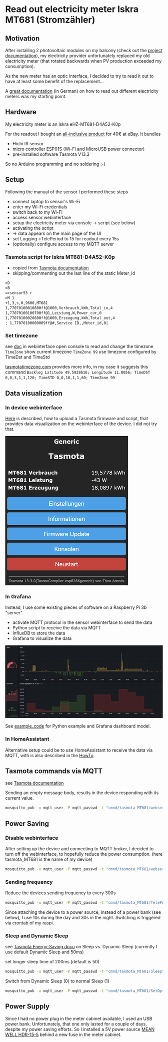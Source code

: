 # Read out electricity meter Iskra MT681 (Stromzähler)

## Motivation

After installing 2 photovoltaic modules on my balcony (check out the [project documentation](https://entorb.net/wickie/Balkonkraftwerk)), my electricity provider unfortunately replaced my old electricity meter (that rotated backwards when PV production exceeded my consumption).

As the new meter has an optic interface, I decided to try to read it out to have at least some benefit of the replacement...

A [great documentation](https://ottelo.jimdofree.com/stromz%C3%A4hler-auslesen-tasmota/) (in German) on how to read out different electricity meters was my starting point.

## Hardware

My electricity meter is an Iskra eHZ-MT681-D4A52-K0p

For the readout I bought an [all-inclusive product](https://www.wispr-shop.de/produkt/wifi-ir-schreib-lesekopf-diy-set/) for 40€ at eBay. It bundles

* Hichi IR sensor
* micro controller ESP01S (Wi-Fi and MicroUSB power connector)
* pre-installed software Tasmota V13.3

So no Arduino programming and no soldering ;-)

## Setup

Following the manual of the sensor I performed these steps

* connect laptop to sensor's Wi-Fi
* enter my Wi-Fi credentials
* switch back to my Wi-Fi
* access sensor webinterface
* setup the electricity meter via console -> script (see below)
* activating the script
* -> data appears on the main page of the UI
* set Logging->TelePeriod to 15 for readout every 15s
* (optionally) configure access to my MQTT server

### Tasmota script for Iskra MT681-D4A52-K0p

* copied from [Tasmota documentation](https://tasmota.github.io/docs/Smart-Meter-Interface/#iskra-ehz-mt681-d4a52-k0p)
* skipping/commenting out the last line of the static Meter_id

```text
>D
>B
=>sensor53 r
>M 1
+1,3,s,0,9600,MT681
1,77070100010800ff@1000,Verbrauch,kWh,Total_in,4
1,77070100100700ff@1,Leistung,W,Power_cur,0
1,77070100020800ff@1000,Erzeugung,kWh,Total_out,4
; 1,77070100000009ff@#,Service ID,,Meter_id,0|
```

### Set timezone

see [doc](https://tasmota.github.io/docs/Commands/#control)
in webinterface open console to read and change the timezone
`TimeZone` show current timezone
`TimeZone 99` use timezone configured by TimeDst and TimeStd

[tasmotatimezone.com](https://tasmotatimezone.com/) provides more info, in my case it suggests this command
`Backlog Latitude 49.5928616; Longitude 11.0056; TimeDST 0,0,3,1,1,120; TimeSTD 0,0,10,1,1,60; TimeZone 99`

## Data visualization

### In device webinterface

[Here](https://ottelo.jimdofree.com/stromz%C3%A4hler-auslesen-tasmota/) is described, how to upload a Tasmota firmware and script, that provides data visualization on the webinterface of the device. I did not try that.

![Tasmota](images/tasmota.png "Tasmota")

### In Grafana

Instead, I use some existing pieces of software on a Raspberry Pi 3b "server".

* activate MQTT protocol in the sensor webinterface to send the data
* Python script to receive the data via MQTT
* InfluxDB to store the data
* Grafana to visualize the data

![Grafana](images/grafana.png "Grafana")

See [example_code](example_code) for Python example and Grafana dashboard model.

### In HomeAssistant

Alternative setup could be to use HomeAssistant to receive the data via MQTT, with is also described in the [HowTo](https://ottelo.jimdofree.com/stromz%C3%A4hler-auslesen-tasmota/).

## Tasmota commands via MQTT

see [Tasmota documentation](https://tasmota.github.io/docs/Commands/)

Sending an empty message body, results in the device responding with its current value.

```sh
mosquitto_pub -u mqtt_user -P mqtt_passwd -t "cmnd/tasmota_MT681/webserver" -m ""
```

## Power Saving

### Disable webinterface

After setting up the device and connecting to MQTT broker, I decided to turn off the webinterface, to hopefully reduce the power consumption. (here tasmota_MT681 is the name of my device)

```sh
mosquitto_pub -u mqtt_user -P mqtt_passwd -t "cmnd/tasmota_MT681/webserver" -m "0"
```

### Sending frequency

Reduce the devices sending frequency to every 300s

```sh
mosquitto_pub -u mqtt_user -P mqtt_passwd -t "cmnd/tasmota_MT681/TelePeriod" -m "300"
```

Since attaching the device to a power source, instead of a power bank (see below), I use 10s during the day and 30s in the night. Switching is triggered via crontab of my raspi.

### Sleep and Dynamic Sleep

see [Tasmota Energy-Saving docu](https://tasmota.github.io/docs/Energy-Saving/) on Sleep vs. Dynamic Sleep
(currently I use default Dynamic Sleep and 50ms)

set longer sleep time of 200ms (default is 50)

```sh
mosquitto_pub -u mqtt_user -P mqtt_passwd -t "cmnd/tasmota_MT681/Sleep" -m "200"
```

Switch from Dynamic Sleep (0) to normal Sleep (1)

```sh
mosquitto_pub -u mqtt_user -P mqtt_passwd -t "cmnd/tasmota_MT681/SetOption60" -m "1"
```

## Power Supply

Since I had no power plug in the meter cabinet available, I used an USB power bank. Unfortunately, that one only lasted for a couple of days, despite my power saving efforts. So I installed a 5V power source [MEAN WELL HDR-15-5](https://www.meanwell-web.com/en-gb/ac-dc-ultra-slim-din-rail-power-supply-input-range-hdr--15--5) behind a new fuse in the meter cabinet.
